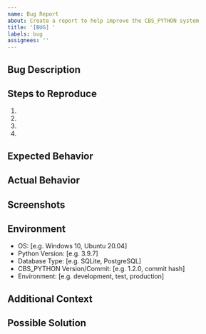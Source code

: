 ```yaml
---
name: Bug Report
about: Create a report to help improve the CBS_PYTHON system
title: '[BUG] '
labels: bug
assignees: ''
---
```


## Bug Description
<!-- A clear and concise description of what the bug is -->

## Steps to Reproduce
<!-- Steps to reproduce the behavior -->
1. 
2. 
3. 
4. 

## Expected Behavior
<!-- A clear and concise description of what you expected to happen -->

## Actual Behavior
<!-- What actually happened -->

## Screenshots
<!-- If applicable, add screenshots to help explain your problem -->

## Environment
<!-- Please complete the following information -->
- OS: [e.g. Windows 10, Ubuntu 20.04]
- Python Version: [e.g. 3.9.7]
- Database Type: [e.g. SQLite, PostgreSQL]
- CBS_PYTHON Version/Commit: [e.g. 1.2.0, commit hash]
- Environment: [e.g. development, test, production]

## Additional Context
<!-- Add any other context about the problem here -->

## Possible Solution
<!-- If you have suggestions on how to fix the issue, please describe them here -->